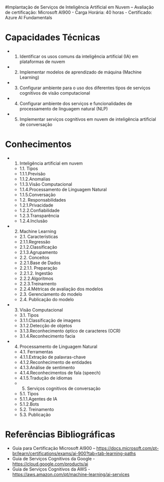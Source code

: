 #Implantação de Serviços de Inteligência Artificial em Nuvem
	– Avaliação de certificação: Microsoft AI900
	- Carga Horária: 40 horas
	- Certificado: Azure AI Fundamentals
# Capacidades Técnicas
- 1. Identificar os usos comuns da inteligência artificial (IA) em plataformas de nuvem
- 2. Implementar modelos de aprendizado de máquina (Machine Learning)
- 3. Configurar ambiente para o uso dos diferentes tipos de serviços cognitivos de visão computacional
- 4. Configurar ambiente dos serviços e funcionalidades de processamento de linguagem natural (NLP)
- 5. Implementar serviços cognitivos em nuvem de inteligência artificial de conversação

# Conhecimentos
- 1. Inteligência artificial em nuvem
	- 1.1. Tipos
	- 1.1.1.Previsão
	- 1.1.2.Anomalias
	- 1.1.3.Visão Computacional
	- 1.1.4.Processamento de Linguagem Natural
	- 1.1.5.Conversação
	- 1.2. Responsabilidades
	- 1.2.1.Privacidade
	- 1.2.2.Confiabilidade
	- 1.2.3.Transparência
	- 1.2.4.Inclusão
- 2. Machine Learning
	- 2.1. Características
	- 2.1.1.Regressão
	- 2.1.2.Classificação
	- 2.1.3.Agrupamento
	- 2.2. Conceitos
	- 2.2.1.Base de Dados 
	- 2.2.1.1. Preparação
	- 2.2.1.2. Ingestão
	- 2.2.2.Algoritmos
	- 2.2.3.Treinamento
	- 2.2.4.Métricas de avaliação dos modelos
	- 2.3. Gerenciamento do modelo
	- 2.4. Publicação do modelo
- 3. Visão Computacional
	- 3.1. Tipos
	- 3.1.1.Classificação de imagens
	- 3.1.2.Detecção de objetos
	- 3.1.3.Reconhecimento óptico de caracteres (OCR)
	- 3.1.4.Reconhecimento facia
- 4. Processamento de Linguagem Natural
	- 4.1. Ferramentas
	- 4.1.1.Extração de palavras-chave
	- 4.1.2.Reconhecimento de entidades
	- 4.1.3.Análise de sentimento
	- 4.1.4.Reconhecimentos de fala (speech)
	- 4.1.5.Tradução de idiomas
	- 5. Serviços cognitivos de conversação
	- 5.1. Tipos
	- 5.1.1.Agentes de IA
	- 5.1.2.Bots
	- 5.2. Treinamento
	- 5.3. Publicação
# Referências Bibliográficas
- Guia para Certificação Microsoft AI900 – https://docs.microsoft.com/pt-br/learn/certifications/exams/ai-900?tab=tab-learning-paths
- Guia de Serviços Cognitivos da Google - https://cloud.google.com/products/ai
- Guia de Serviços Cognitivos da AWS - https://aws.amazon.com/pt/machine-learning/ai-services